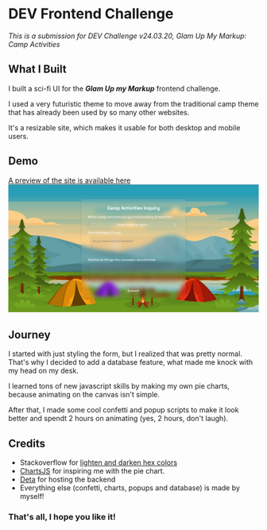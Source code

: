 # DEV Frontend Challenge

_This is a submission for DEV Challenge v24.03.20, Glam Up My Markup: Camp Activities_

## What I Built
I built a sci-fi UI for the _**Glam Up my Markup**_ frontend challenge.

I used a very futuristic theme to move away from the traditional camp theme that has already been used by so many other websites.

It's a resizable site, which makes it usable for both desktop and mobile users.


## Demo

[A preview of the site is available here](https://programordie2.github.io/DEV-Frontend-Challenge/)
[<img src="demo.png">](https://programordie2.github.io/DEV-Frontend-Challenge/)


## Journey
I started with just styling the form, but I realized that was pretty normal.
That's why I decided to add a database feature, what made me knock with my head on my desk.

I learned tons of new javascript skills by making my own pie charts, because animating on the canvas isn't simple.

After that, I made some cool confetti and popup scripts to make it look better and spendt 2 hours on animating (yes, 2 hours, don't laugh).

## Credits
 - Stackoverflow for [lighten and darken hex colors](https://stackoverflow.com/a/13532993/22846888)
 - [ChartsJS](https://www.chartjs.org/) for inspiring me with the pie chart.
 - [Deta](https://deta.space/) for hosting the backend
 - Everything else (confetti, charts, popups and database) is made by myself!

### That's all, I hope you like it!
